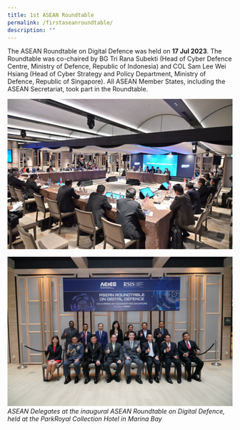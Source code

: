 ```yaml
---
title: 1st ASEAN Roundtable
permalink: /firstaseanroundtable/
description: ""
---
```

The ASEAN Roundtable on Digital Defence was held on **17 Jul 2023**. The Roundtable was co-chaired by BG Tri Rana Subekti (Head of Cyber Defence Centre, Ministry of Defence, Republic of Indonesia) and COL Sam Lee Wei Hsiang (Head of Cyber Strategy and Policy Department, Ministry of Defence, Republic of Singapore). All ASEAN Member States, including the ASEAN Secretariat, took part in the Roundtable.

![](/images/roundtable%201.jpg)

![](/images/roundtable%202.jpg)
*ASEAN Delegates at the inaugural ASEAN Roundtable on Digital Defence, held at the ParkRoyal Collection Hotel in Marina Bay*




